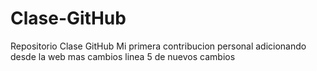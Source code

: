 # Clase-GitHub
Repositorio Clase GitHub
Mi primera contribucion personal 
adicionando desde la web
mas cambios linea 5
de nuevos cambios 
